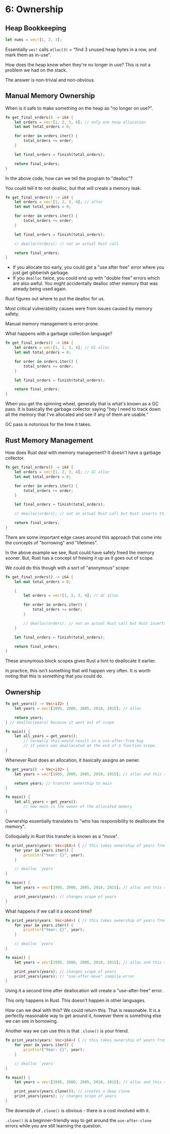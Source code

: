 # 6: Ownership

## Heap Bookkeeping

```rs
let nums = vec![1, 2, 3];
```

Essentially `vec!` calls `alloc(3)` = "find 3 unused heap bytes in a row, and mark them as in-use".

How does the heap know when they're no longer in use? This is not a problem we had on the stack.

The answer is non-trivial and non-obvious.

## Manual Memory Ownership

When is it safe to make something on the heap as "no longer on use?".

```rs
fn get_final_orders() -> i64 {
	let orders = vec![1, 2, 3, 4]; // only one heap allocation
	let mut total_orders = 0;

	for order in orders.iter() {
		total_orders += order;
	}

	let final_orders = finish(total_orders);

	return final_orders;
}
```

In the above code, how can we tell the program to "dealloc"?

You could tell it to not dealloc, but that will create a memory leak.

```rs
fn get_final_orders() -> i64 {
	let orders = vec![1, 2, 3, 4]; // alloc
	let mut total_orders = 0;

	for order in orders.iter() {
		total_orders += order;
	}

	let final_orders = finish(total_orders);

	// dealloc(orders); // not an actual Rust call

	return final_orders;
}
```

- If you allocate too early, you could get a "use after free" error where you just get gibberish garbage.
- If you `dealloc` twice, you could end up with "double free" errors which are also awful. You might accidentally dealloc other memory that was already being used again.

Rust figures out where to put the dealloc for us.

Most critical vulnerability causes were from issues caused by memory safety.

Manual memory management is error-prone.

What happens with a garbage collection language?

```rs
fn get_final_orders() -> i64 {
	let orders = vec![1, 2, 3, 4]; // GC alloc
	let mut total_orders = 0;

	for order in orders.iter() {
		total_orders += order;
	}

	let final_orders = finish(total_orders);

	return final_orders;
}
```

When you get the spinning wheel, generally that is what's known as a GC pass. It is basically the garbage collector saying "hey I need to track down all the memory that I've allocated and see if any of them are usable."

GC pass is notorious for the time it takes.

## Rust Memory Management

How does Rust deal with memory management? It doesn't have a garbage collector.

```rs
fn get_final_orders() -> i64 {
	let orders = vec![1, 2, 3, 4]; // GC alloc
	let mut total_orders = 0;

	for order in orders.iter() {
		total_orders += order;
	}

	let final_orders = finish(total_orders);

	// dealloc(orders); // not an actual Rust call but Rust inserts this in the right place for you.

	return final_orders;
}
```

There are some important edge cases around this approach that come into the concepts of "borrowing" and "lifetimes".

In the above example we see, Rust could have safely freed the memory sooner. But, Rust has a concept of freeing it up as it goes out of scope.

We could do this though with a sort of "anonymous" scope:

```rs
fn get_final_orders() -> i64 {
	let mut total_orders = 0;

	{
		let orders = vec![1, 2, 3, 4]; // GC alloc

		for order in orders.iter() {
			total_orders += order;
		}

		// dealloc(orders); // not an actual Rust call but Rust inserts this in the right place for you.
	}

	let final_orders = finish(total_orders);

	return final_orders;
}
```

These anonymous block scopes gives Rust a hint to deallocate it earlier.

In practice, this isn't something that will happen very often. It is worth noting that this is something that you could do.

## Ownership

```rs
fn get_years() -> Vec<i32> {
    let years = vec![1995, 2000, 2005, 2010, 2015]; // alloc

    return years;
} // dealloc(years) because it went out of scope

fn main() {
    let all_years = get_years();
		// normally this would result in a use-after-free bug
		// if years was deallocated at the end of a function scope.
}
```

Whenever Rust does an allocation, it basically assigns an owner.

```rs
fn get_years() -> Vec<i32> {
    let years = vec![1995, 2000, 2005, 2010, 2015]; // alloc and this scope "owns" years

    return years; // transfer ownership to main
}

fn main() {
    let all_years = get_years();
		// now main is the owner of the allocated memory
}
```

Ownership essentially translates to "who has responsibility to deallocate the memory".

Colloquially in Rust this transfer is known as a "move".

```rs
fn print_years(years: Vec<i64>) { // this takes ownership of years from the owner
    for year in years.iter() {
        println!("Year: {}", year);
    }

    // dealloc `years`
}

fn main() {
	let years = vec![1995, 2000, 2005, 2010, 2015]; // alloc and this scope "owns" years

	print_years(years); // changes scope of years
}
```

What happens if we call it a second time?

```rs
fn print_years(years: Vec<i64>) { // this takes ownership of years from the owner
    for year in years.iter() {
        println!("Year: {}", year);
    }

    // dealloc `years`
}

fn main() {
	let years = vec![1995, 2000, 2005, 2010, 2015]; // alloc and this scope "owns" years

	print_years(years); // changes scope of years
	print_years(years); // "use-after-move" compile error
}
```

Using it a second time after deallocation will create a "use-after-free" error.

This only happens in Rust. This doesn't happen in other languages.

How can we deal with this? We could return this. That is reasonable. It is a perfectly reasonable way to get around it, however there is something else we can see in borrowing.

Another way we can use this is that `.clone()` is your friend.

```rs
fn print_years(years: Vec<i64>) { // this takes ownership of years from the owner
    for year in years.iter() {
        println!("Year: {}", year);
    }

    // dealloc `years`
}

fn main() {
	let years = vec![1995, 2000, 2005, 2010, 2015]; // alloc and this scope "owns" years

	print_years(years.clone()); // creates a deep clone
	print_years(years); // changes scope of years
}
```

The downside of `.clone()` is obvious - there is a cost involved with it.

`.clone()` is a beginner-friendly way to get around the `use-after-clone` errors while you are still learning the question.
